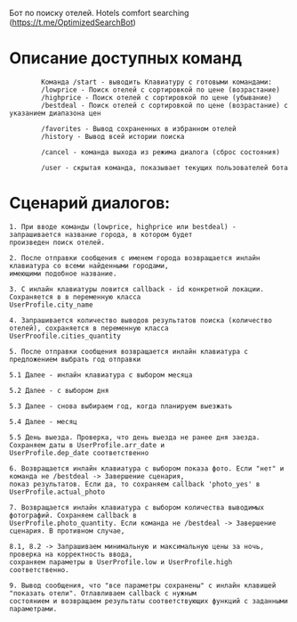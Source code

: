 Бот по поиску отелей. Hotels comfort searching (https://t.me/OptimizedSearchBot)

# Описание доступных команд

			Команда /start - выводить Клавиатуру с готовыми командами: 
			/lowprice - Поиск отелей с сортировкой по цене (возрастание)
			/highprice - Поиск отелей с сортировкой по цене (убывание)
			/bestdeal - Поиск отелей с сортировкой по цене (возрастание) с указанием диапазона цен
			
			/favorites - Вывод сохраненных в избранном отелей
			/history - Вывод всей истории поиска 
			
			/cancel - команда выхода из режима диалога (сброс состояния)

			/user - скрытая команда, показывает текущих пользователей бота


#  Сценарий диалогов: 

	1. При вводе команды (lowprice, highprice или bestdeal) - запрашивается название города, в котором будет 
	произведен поиск отелей.

	2. После отправки сообщения с именем города возвращается инлайн клавиатура со всеми найденными городами,
	имеющими подобное название.

	3. С инлайн клавиатуры ловится callback - id конкретной локации. Сохраняется в в переменную класса 
	UserProfile.city_name

	4. Запрашивается количество выводов результатов поиска (количество отелей), сохраняется в переменную класса
	UserProofile.cities_quantity

	5. После отправки сообщения возвращается инлайн клавиатура с предложением выбрать год отправки

	5.1 Далее - инлайн клавиатура с выбором месяца

	5.2 Далее - с выбором дня

	5.3 Далее - снова выбираем год, когда планируем выезжать

	5.4 Далее - месяц
	
	5.5 День выезда. Проверка, что день выезда не ранее дня заезда. Сохраняем даты в UserProfile.arr_date и
	UserProfile.dep_date соответственно

	6. Возвращается инлайн клавиатура с выбором показа фото. Если "нет" и команда не /bestdeal -> Завершение сценария,
	показ результатов. Если да, то сохраняем callback 'photo_yes' в UserProfile.actual_photo
	
	7. Возвращается инлайн клавиатура с выбором количества выводимых фотографий. Сохраняем callback в 
	UserProfile.photo_quantity. Если команда не /bestdeal -> Завершение сценария. В противном случае,

	8.1, 8.2 -> Запрашиваем минимальную и максимальную цены за ночь, проверка на корректность ввода, 
	сохраняем параметры в UserProfile.low и UserProfile.high соответственно.

	9. Вывод сообщения, что "все параметры сохранены" с инлайн клавишей "показать отели". Отлавливаем callback с нужным 
	состоянием и возвращаем результаты соответствующих функций с заданными параметрами.